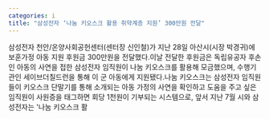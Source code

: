 ```yaml
---
categories: i
title: "삼성전자 ‘나눔 키오스크 활용 취약계층 지원’ 300만원 전달"
---
```

삼성전자 천안/온양사회공헌센터(센터장 신인철)가 지난 28일 아산시(시장 박경귀)에 보훈가정 아동 지원 후원금 300만원을 전달했다.이날 전달한 후원금은 독립유공자 후손인 아동의 사연을 접한 삼성전자 임직원이 나눔 키오스크를 활용해 모금했으며, 수행기관인 세이브더칠드런을 통해 이 군 아동에게 지원됐다.나눔 키오스크는 삼성전자 임직원들이 키오스크 단말기를 통해 소개되는 아동 가정의 사연을 확인하고 도움을 주고 싶은 임직원이 사원증을 태그하면 회당 1천원이 기부되는 시스템으로, 앞서 지난 7월 시와 삼성전자는 &#39;나눔 키오스크 활
